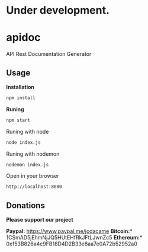 # Under development.

# apidoc
API Rest Documentation Generator

## Usage

**Installation**
```bash
npm install
```

**Runing**
```bash
npm start
```
Runing with node
```bash
node index.js
```

Runing with nodemon
```bash
nodemon index.js
```
Open in your browser

```bash
http://localhost:8080
```
## Donations

**Please support our project**

**Paypal:** https://www.paypal.me/jodacame
**Bitcoin:*** 1CSmAD5jEhmNjJQ5HUtEHfRkJFtLJwnZc5
**Ethereum:*** 0xf53B826a4c9FB18D4D2B33e8aa7e0A72b52952a0
